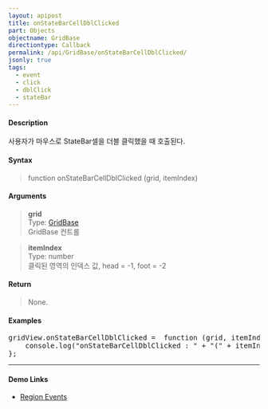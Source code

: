 ```yaml
---
layout: apipost
title: onStateBarCellDblClicked
part: Objects
objectname: GridBase
directiontype: Callback
permalink: /api/GridBase/onStateBarCellDblClicked/
jsonly: true
tags:
  - event
  - click
  - dblClick
  - stateBar
---
```



#### Description

 사용자가 마우스로 StateBar셀을 더블 클릭했을 때 호출된다.  

#### Syntax

> function onStateBarCellDblClicked (grid, itemIndex)  

#### Arguments

> **grid**  
> Type: [GridBase](/api/GridBase/)  
> GridBase 컨트롤  

> **itemIndex**  
> Type: number  
> 클릭된 영역의 인덱스 값, head = -1, foot = -2

#### Return

> None.  

#### Examples 

<pre class="prettyprint">
gridView.onStateBarCellDblClicked =  function (grid, itemIndex) {
    console.log("onStateBarCellDblClicked : " + "(" + itemIndex + ")")
};
</pre>

---

#### Demo Links

* [Region Events](http://demo.realgrid.com/Demo/RegionEvents)